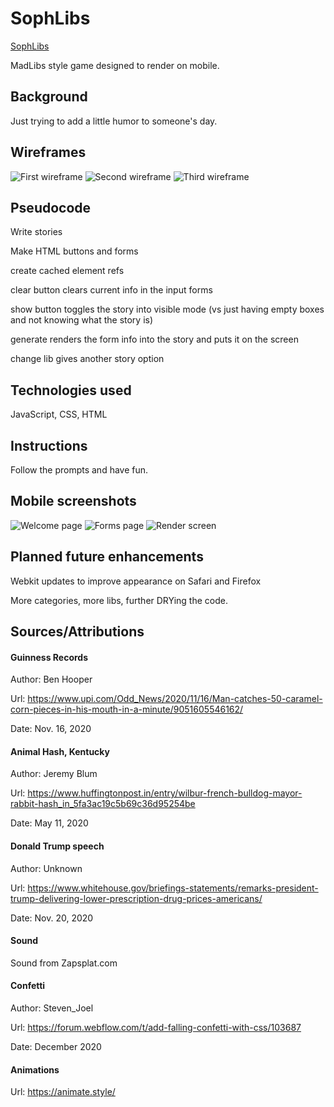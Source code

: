# SophLibs

[SophLibs](https://happy-goldfish.surge.sh)

MadLibs style game designed to render on mobile.

## Background

Just trying to add a little humor to someone's day.


## Wireframes

![First wireframe](https://imgur.com/YYxd04y.png)
![Second wireframe](https://imgur.com/OnNQ4RL.png)
![Third wireframe](https://imgur.com/MwIFAFn.png)


## Pseudocode

Write stories

Make HTML buttons and forms

create cached element refs

clear button clears current info in the input forms

show button toggles the story into visible mode (vs just having empty boxes and not knowing what the story is)

generate renders the form info into the story and puts it on the screen 

change lib gives another story option

## Technologies used 

JavaScript, CSS, HTML

## Instructions

Follow the prompts and have fun.

## Mobile screenshots

![Welcome page](https://imgur.com/Jf0CfKD.png)
![Forms page](https://imgur.com/6mUpOM2.png)
![Render screen](https://imgur.com/4SMLQgi.png)


## Planned future enhancements

Webkit updates to improve appearance on Safari and Firefox

More categories, more libs, further DRYing the code. 


## Sources/Attributions

#### Guinness Records
Author: Ben Hooper

Url: https://www.upi.com/Odd_News/2020/11/16/Man-catches-50-caramel-corn-pieces-in-his-mouth-in-a-minute/9051605546162/

Date: Nov. 16, 2020

#### Animal Hash, Kentucky
Author: Jeremy Blum

Url: https://www.huffingtonpost.in/entry/wilbur-french-bulldog-mayor-rabbit-hash_in_5fa3ac19c5b69c36d95254be

Date: May 11, 2020

#### Donald Trump speech
Author: Unknown

Url: https://www.whitehouse.gov/briefings-statements/remarks-president-trump-delivering-lower-prescription-drug-prices-americans/

Date: Nov. 20, 2020

#### Sound
Sound from Zapsplat.com

#### Confetti
Author: Steven_Joel

Url: https://forum.webflow.com/t/add-falling-confetti-with-css/103687

Date: December 2020

#### Animations

Url: https://animate.style/